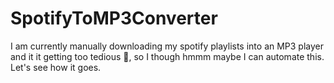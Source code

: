 # SpotifyToMP3Converter
I am currently manually downloading my spotify playlists into an MP3 player and it it getting too tedious 🤭, so I though hmmm maybe I can automate this. Let's see how it goes. 
